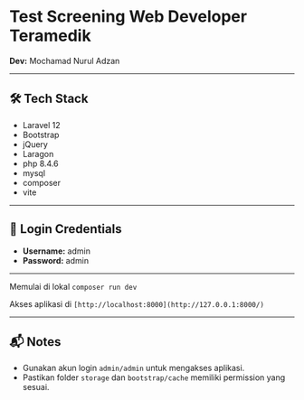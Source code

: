 # Test Screening Web Developer Teramedik  
**Dev:** Mochamad Nurul Adzan

---

## 🛠 Tech Stack
- Laravel 12  
- Bootstrap  
- jQuery
- Laragon
- php 8.4.6
- mysql
- composer
- vite

---

## 🔐 Login Credentials
- **Username:** admin  
- **Password:** admin

---

Memulai di lokal
`composer run dev`

Akses aplikasi di `[http://localhost:8000](http://127.0.0.1:8000/)`

---



## 📬 Notes
- Gunakan akun login `admin/admin` untuk mengakses aplikasi.
- Pastikan folder `storage` dan `bootstrap/cache` memiliki permission yang sesuai.
